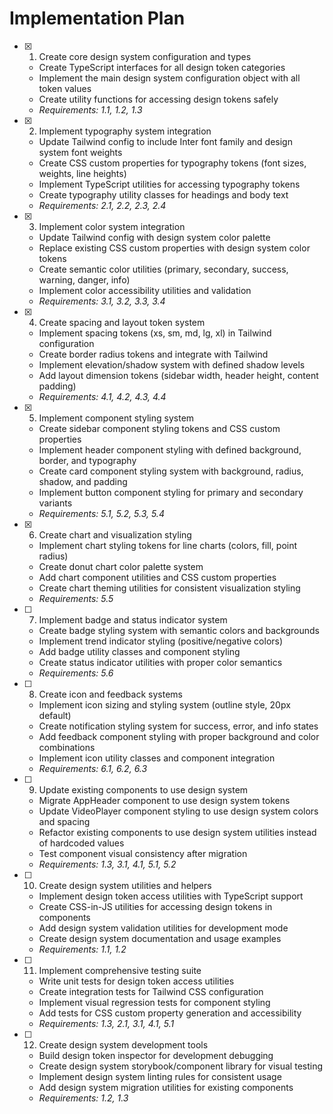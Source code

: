 # Implementation Plan

- [x] 1. Create core design system configuration and types





  - Create TypeScript interfaces for all design token categories
  - Implement the main design system configuration object with all token values
  - Create utility functions for accessing design tokens safely
  - _Requirements: 1.1, 1.2, 1.3_

- [x] 2. Implement typography system integration





  - Update Tailwind config to include Inter font family and design system font weights
  - Create CSS custom properties for typography tokens (font sizes, weights, line heights)
  - Implement TypeScript utilities for accessing typography tokens
  - Create typography utility classes for headings and body text
  - _Requirements: 2.1, 2.2, 2.3, 2.4_

- [x] 3. Implement color system integration





  - Update Tailwind config with design system color palette
  - Replace existing CSS custom properties with design system color tokens
  - Create semantic color utilities (primary, secondary, success, warning, danger, info)
  - Implement color accessibility utilities and validation
  - _Requirements: 3.1, 3.2, 3.3, 3.4_

- [x] 4. Create spacing and layout token system





  - Implement spacing tokens (xs, sm, md, lg, xl) in Tailwind configuration
  - Create border radius tokens and integrate with Tailwind
  - Implement elevation/shadow system with defined shadow levels
  - Add layout dimension tokens (sidebar width, header height, content padding)
  - _Requirements: 4.1, 4.2, 4.3, 4.4_

- [x] 5. Implement component styling system





  - Create sidebar component styling tokens and CSS custom properties
  - Implement header component styling with defined background, border, and typography
  - Create card component styling system with background, radius, shadow, and padding
  - Implement button component styling for primary and secondary variants
  - _Requirements: 5.1, 5.2, 5.3, 5.4_

- [x] 6. Create chart and visualization styling





  - Implement chart styling tokens for line charts (colors, fill, point radius)
  - Create donut chart color palette system
  - Add chart component utilities and CSS custom properties
  - Create chart theming utilities for consistent visualization styling
  - _Requirements: 5.5_

- [ ] 7. Implement badge and status indicator system
  - Create badge styling system with semantic colors and backgrounds
  - Implement trend indicator styling (positive/negative colors)
  - Add badge utility classes and component styling
  - Create status indicator utilities with proper color semantics
  - _Requirements: 5.6_

- [ ] 8. Create icon and feedback systems
  - Implement icon sizing and styling system (outline style, 20px default)
  - Create notification styling system for success, error, and info states
  - Add feedback component styling with proper background and color combinations
  - Implement icon utility classes and component integration
  - _Requirements: 6.1, 6.2, 6.3_

- [ ] 9. Update existing components to use design system
  - Migrate AppHeader component to use design system tokens
  - Update VideoPlayer component styling to use design system colors and spacing
  - Refactor existing components to use design system utilities instead of hardcoded values
  - Test component visual consistency after migration
  - _Requirements: 1.3, 3.1, 4.1, 5.1, 5.2_

- [ ] 10. Create design system utilities and helpers
  - Implement design token access utilities with TypeScript support
  - Create CSS-in-JS utilities for accessing design tokens in components
  - Add design system validation utilities for development mode
  - Create design system documentation and usage examples
  - _Requirements: 1.1, 1.2_

- [ ] 11. Implement comprehensive testing suite
  - Write unit tests for design token access utilities
  - Create integration tests for Tailwind CSS configuration
  - Implement visual regression tests for component styling
  - Add tests for CSS custom property generation and accessibility
  - _Requirements: 1.3, 2.1, 3.1, 4.1, 5.1_

- [ ] 12. Create design system development tools
  - Build design token inspector for development debugging
  - Create design system storybook/component library for visual testing
  - Implement design system linting rules for consistent usage
  - Add design system migration utilities for existing components
  - _Requirements: 1.2, 1.3_
